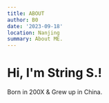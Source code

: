 ```yaml
---
title: ABOUT
author: B0
date: '2023-09-18'
location: Nanjing
summary: About ME.
---
```


# Hi, I'm String S.!

Born in 200X & Grew up in China.

<PostsOverview/>

<style lang="stylus" scoped>
p
  font-size 20px

@media (max-width: $MQMobile)
  .beginning
    margin-top 0 !important
    text-align center
</style>

